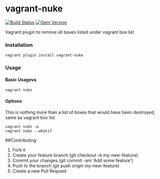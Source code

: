 vagrant-nuke
========
[![Build Status](https://travis-ci.org/n00bworks/vagrant-nuke.svg)](https://travis-ci.org/n00bworks/vagrant-nuke)
[![Gem Version](https://badge.fury.io/rb/vagrant-nuke.svg)](http://badge.fury.io/rb/vagrant-nuke)

Vagrant plugin to remove all boxes listed under vagrant box list

### Installation

    vagrant plugin install vagrant-nuke

### Usage

#### Basic Usageva

    vagrant nuke

#### Options

  This is nothing more than a list of boxes that would have been destroyed, same as vagrant box list

    vagrant nuke -w
    vagrant nuke --whatif

##Contributing

 1. Fork it
 2. Create your feature branch (git checkout -b my-new-feature)
 3. Commit your changes (git commit -am 'Add some feature')
 4. Push to the branch (git push origin my-new-feature)
 5. Create a new Pull Request
